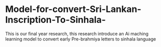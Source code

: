 # Model-for-convert-Sri-Lankan-Inscription-To-Sinhala-
 This is our final year research, this research introduce an Ai maching learning model to convert early Pre-brahmiya letters to sinhala language  
